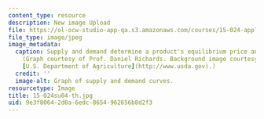 ```yaml
---
content_type: resource
description: New image Upload
file: https://ol-ocw-studio-app-qa.s3.amazonaws.com/courses/15-024-applied-economics-for-managers-summer-2004/9e3f80642d0a6edc8654962656b8d2f3_15-024su04-th.jpg
file_type: image/jpeg
image_metadata:
  caption: Supply and demand determine a product's equilibrium price and quantity.
    (Graph courtesy of Prof. Daniel Richards. Background image courtesy of Ken Hammond,
    [U.S. Department of Agriculture](http://www.usda.gov).)
  credit: ''
  image-alt: Graph of supply and demand curves.
resourcetype: Image
title: 15-024su04-th.jpg
uid: 9e3f8064-2d0a-6edc-8654-962656b8d2f3
---
```

